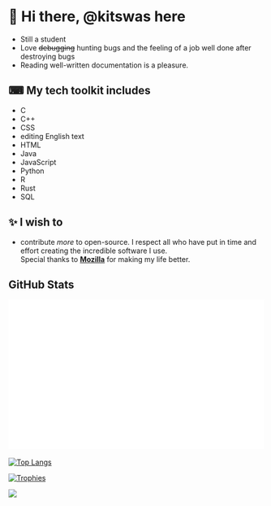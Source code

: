 # 👋 Hi there, @kitswas here

- Still a student
- Love ~~debugging~~ hunting bugs and the feeling of a job well done after destroying bugs
- Reading well-written documentation is a pleasure.

## ⌨ My tech toolkit includes

- C
- C++
- CSS
- editing English text
- HTML
- Java
- JavaScript
- Python
- R
- Rust
- SQL

## ✨ I wish to

- contribute _more_ to open-source. I respect all who have put in time and effort creating the incredible software I use.  
Special thanks to [**Mozilla**](https://www.mozilla.org/en-GB/) for making my life better.  

## GitHub Stats

[![My GitHub Stats](https://raw.githubusercontent.com/kitswas/github-stats/master/generated/overview.svg)](https://github.com/jstrieb/github-stats)

[![Top Langs](https://github-readme-stats-7vlsc5n0x-kitswas.vercel.app/api/top-langs/?username=kitswas&count_private=true&langs_count=10&layout=compact&hide=Jupyter%20Notebook&p=0.314159&q=0.314159)](https://github.com/anuraghazra/github-readme-stats)

[![Trophies](https://github-profile-trophy.vercel.app/?username=kitswas)](https://github.com/ryo-ma/github-profile-trophy)

<!---
kitswas/kitswas is a ✨ unique ✨ repository because its `README.md` (this file) appears on your GitHub profile.
You can click the Preview link to take a look at your changes.
--->

![](https://hit.yhype.me/github/profile?user_id=90329875)
